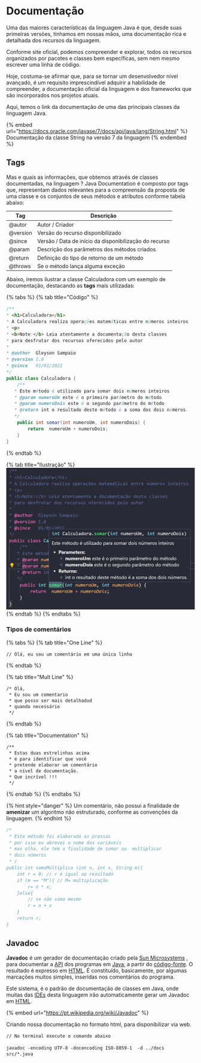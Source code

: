 # Documentação

Uma das maiores características da linguagem Java é que, desde suas primeiras versões, tínhamos em nossas mãos, uma documentação rica e detalhada dos recursos da linguagem.

Conforme site oficial, podemos compreender e explorar, todos os recursos organizados por pacotes e classes bem específicas, sem nem mesmo escrever uma linha de código.

Hoje, costuma-se afirmar que, para se tornar um desenvolvedor nível avançado, é um requisito imprescindível adquirir a habilidade de compreender, a documentação oficial da linguagem e dos frameworks que são incorporados nos projetos atuais.

Aqui, temos o link da documentação de uma das principais classes da linguagem Java.

{% embed url="https://docs.oracle.com/javase/7/docs/api/java/lang/String.html" %}
Documentação da classe String na versão 7 da linguagem
{% endembed %}

## Tags

Mas e quais as informações, que obtemos através de classes documentadas, na linguagem ?    Java Documentation é composto por tags que, representam dados relevantes para a compreensão da proposta de uma classe e os conjuntos de seus métodos e atributos conforme tabela abaixo:

| Tag      | Descrição                                              |
| -------- | ------------------------------------------------------ |
| @autor   | Autor / Criador                                        |
| @version | Versão do recurso disponibilizado                      |
| @since   | Versão / Data de início da disponibilização do recurso |
| @param   | Descrição dos parâmetros dos métodos criados           |
| @return  | Definição do tipo de retorno de um método              |
| @throws  | Se o método lança alguma exceção                       |

Abaixo, iremos ilustrar a classe Calculadora com um exemplo de documentação, destacando as **tags** mais utilizadas:

{% tabs %}
{% tab title="Código" %}
```java
/**
* <h1>Calculadora</h1>
* A Calculadora realiza operações matemáticas entre números inteiros
* <p>
* <b>Note:</b> Leia atentamente a documentação desta classes
* para desfrutar dos recursos oferecidos pelo autor
*
* @author  Gleyson Sampaio
* @version 1.0
* @since   01/01/2022
*/
public class Calculadora {
    /**
   * Este método é utilizado para somar dois números inteiros
   * @param numeroUm este é o primeiro parâmetro do método
   * @param numeroDois este é o segundo parâmetro do método
   * @return int o resultado deste método é a soma dos dois números.
   */
    public int somar(int numeroUm, int numeroDois) {
        return  numeroUm + numeroDois;
    }
}

```
{% endtab %}

{% tab title="Ilustração" %}
![](<../.gitbook/assets/image (15) (1) (1).png>)
{% endtab %}
{% endtabs %}

### Tipos de comentários

{% tabs %}
{% tab title="One Line" %}
```
// Olá, eu sou um comentário em uma única linha
```
{% endtab %}

{% tab title="Mult Line" %}
```
/* Olá,
 * Eu sou um comentario
 * que posso ser mais detalhadod
 * quando necessário
 */
```
{% endtab %}

{% tab title="Documentation" %}
```
/** 
 * Estas duas estrelinhas acima
 * é para identificar que você
 * pretende elaborar um comentário
 * a nível de documentação.
 * Que incrível !!!
 */
```
{% endtab %}
{% endtabs %}

{% hint style="danger" %}
Um comentário, não possui a finalidade de **amenizar** um algoritmo não estruturado, conforme as convenções da linguagem.&#x20;
{% endhint %}

```java
/*
 * Este método foi elaborado as pressas
 * por isso eu abrevei o nome das variáveis
 * mas olha, ele tem a finalidade de somar ou  multiplicar
 * dois números
 * /
public int somaMultiplica (int n, int x, String m){
    int r = 0; // r é igual ao resultado
    if (m == "M"){ // M= multiplicação
        r= n * x;
    }else{
        // se não soma mesmo
        r = n + x
    }
    return r;
}
```

## Javadoc

**Javadoc** é um gerador de documentação criado pela [Sun Microsystems](https://pt.wikipedia.org/wiki/Sun\_Microsystems) , para documentar a [API](https://pt.wikipedia.org/wiki/API) dos programas em [Java](https://pt.wikipedia.org/wiki/Linguagem\_de\_programa%C3%A7%C3%A3o\_Java), a partir do [código-fonte](https://pt.wikipedia.org/wiki/C%C3%B3digo-fonte). O resultado é expresso em [HTML](https://pt.wikipedia.org/wiki/HTML). É constituído, basicamente, por algumas marcações muitos simples, inseridas nos comentários do programa.

Este sistema, é o padrão de documentação de classes em Java, onde muitas das [IDEs](https://pt.wikipedia.org/wiki/Ambiente\_de\_desenvolvimento\_integrado) desta linguagem irão automaticamente gerar um Javadoc em [HTML](https://pt.wikipedia.org/wiki/HTML).

{% embed url="https://pt.wikipedia.org/wiki/Javadoc" %}

Criando nossa documentação no formato html, para disponibilizar via web.

```
// No terminal execute o comando abaixo

javadoc -encoding UTF-8 -docencoding ISO-8859-1  -d ../docs  src/*.java
```



##
